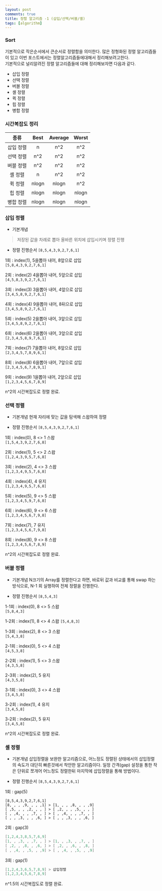 ```yaml
---
layout: post
comments: true
title: 정렬 알고리즘 -1 (삽입/선택/버블/셸)
tags: [algorithm]
---
```


### Sort
기본적으로 작은순서에서 큰순서로 정렬함을 의미한다. 많은 정형화된 정렬 알고리즘들이 있고 이번 포스트에서는 정렬알고리즘들에대해서 정리해보려고한다.   
기본적으로 널리알려진 정렬 알고리즘들에 대해 정리해보자면 다음과 같다.
- 삽입 정렬
- 선택 정렬 
- 버블 정렬
- 셸 정렬
- 퀵 정렬 
- 힙 정렬
- 병합 정렬 


### 시간복잡도 정리 
|종류|Best|Average|Worst|
|:---:|:---:|:---:|:---:|
|삽입 정렬 |n |n^2|n^2|
|선택 정렬 |n^2 |n^2|n^2|
|버블 정렬 |n^2 |n^2|n^2|
|셸 정렬 |n |n^2|n^2|
|퀵 정렬 |nlogn |nlogn|n^2|
|힙 정렬 |nlogn |nlogn|nlogn|
|병합 정렬 |nlogn |nlogn|nlogn|


### 삽입 정렬
- 기본개념
> 저장된 값을 차례로 뽑아 올바른 위치에 삽입시키며 정렬 진행  

- 정렬 진행순서 
`[8,5,4,3,9,2,7,6,1]`  

 1회 : index(1), 5을뽑아 내어, 8앞으로 삽입  
 `[5,8,4,3,9,2,7,6,1]`  

 2회 : index(2) 4을뽑아 내어, 5앞으로 삽입  
 `[4,5,8,3,9,2,7,6,1]`  
 
 3회 : index(3) 3을뽑아 내어, 4앞으로 삽입  
 `[3,4,5,8,9,2,7,6,1]`  
 
 4회 : index(4) 9을뽑아 내어, 8뒤으로 삽입   
 `[3,4,5,8,9,2,7,6,1]`  
 
 5회 : index(5) 2을뽑아 내어, 3앞으로 삽입  
 `[3,4,5,8,9,2,7,6,1]`  
 
 6회 : index(6) 2을뽑아 내어, 3앞으로 삽입   
 `[2,3,4,5,8,9,7,6,1]`  
 
 7회 : index(7) 7을뽑아 내어, 8앞으로 삽입  
 `[2,3,4,5,7,8,9,6,1]`  

 8회 : index(8) 6을뽑아 내어, 7앞으로 삽입  
 `[2,3,4,5,6,7,8,9,1]`  
 
 9회 : index(9) 1을뽑아 내어, 2앞으로 삽입  
 `[1,2,3,4,5,6,7,8,9]`  

n^2의 시간복잡도로 정렬 완료.

  
### 선택 정렬
  - 기본개념
현재 자리에 맞는 값을 탐색해 스왑하여 정렬
  
- 정렬 진행순서 
 `[8,5,4,3,9,2,7,6,1]`  
   
 1회 : index(0), 8 <> 1 스왑  
  `[1,5,4,3,9,2,7,6,8]`   

2회 : index(1), 5 <> 2 스왑  
 `[1,2,4,3,9,5,7,6,8]`   

 3회 : index(2), 4 <> 3 스왑  
`[1,2,3,4,9,5,7,6,8]`  
 
 4회 : index(4), 4  유지  
`[1,2,3,4,9,5,7,6,8]`  
 
 5회 : index(5), 9 <> 5 스왑  
 `[1,2,3,4,5,9,7,6,8]`  

 6회 : index(6), 9 <> 6 스왑   
 `[1,2,3,4,5,6,7,9,8]`  
 
 7회 : index(7), 7 유지  
 `[1,2,3,4,5,6,7,9,8]`  
 
 8회 : index(8), 9 <> 8 스왑  
 `[1,2,3,4,5,6,7,8,9]`  
  
 n^2의 시간복잡도로 정렬 완료.

### 버블 정렬
- 기본개념
 N크기의 Array를 정렬한다고 하면, 바로뒤 값과 비교를 통해 swap 하는방식으로, N-1 회 실행하여 전체 정렬을 진행한다. 

- 정렬 진행순서 
 `[8,5,4,3]`   
   
 1-1회 : index(0), 8 <> 5 스왑  
 `[5,8,4,3]`    
 
 1-2회 : index(1), 8 <> 4 스왑
 `[5,4,8,3]`    

 1-3회 : index(2), 8 <> 3 스왑  
 `[5,4,3,8]`  

 2-1회 : index(0), 5 <> 4 스왑  
 `[4,5,3,8]`    

 2-2회 : index(1), 5 <> 3 스왑   
 `[4,3,5,8]`  

 2-3회 : index(2), 5 유지  
 `[4,3,5,8]`  

 3-1회 : index(0), 3 <> 4 스왑  
 `[3,4,5,8]`  

 3-2회 : index(1), 4 유지  
 `[3,4,5,8]`    

 3-2회 : index(2), 5 유지  
 `[3,4,5,8]`    

n^2의 시간복잡도로 정렬 완료.

### 셸 정렬
- 기본개념
 삽입정렬을 보완한 알고리즘으로, 어느정도 정렬된 상태에서의 삽입정렬의 속도가 대단히 빠른것에서 착안한 알고리즘이다. 일정 간격(gap) 설정을 통한 작은 단위로 쪼개어 어느정도 정렬한뒤 마지막에 삽입정렬을 통해 방법이다.

- 정렬 진행순서 
 `[8,5,4,3,9,2,7,6,1]`    
   
 1회 : gap(5)  
```
[8,5,4,3,9,2,7,6,1]   
[8, , , ,9, , , ,1] > [1, , , ,8, , , ,9]
[ ,5, , , ,2, , , ] > [ ,2, , , ,5, , , ]
[ , ,4, , , ,7, , ] > [ , ,4, , , ,7, , ]
[ , , ,3, , , ,6, ] > [ , , ,3, , , ,6, ]
```
2회 : gap(3) 
```c
[1,2,4,3,8,5,7,6,9]
[1, , ,3, , ,7, , ] > [1, , ,3, , ,7, , ]  
[ ,2, , ,8, , ,6, ] > [ ,2, , ,6, , ,8, ] 
[ , ,4, , ,5, , ,9] > [ , ,4, , ,5, , ,9]
```

 3회 : gap(1) 
```c
[1,2,4,3,6,5,7,8,9] > 삽입정렬
[1,2,3,4,5,6,7,8,9]
```


n^1.5의 시간복잡도로 정렬 완료.
